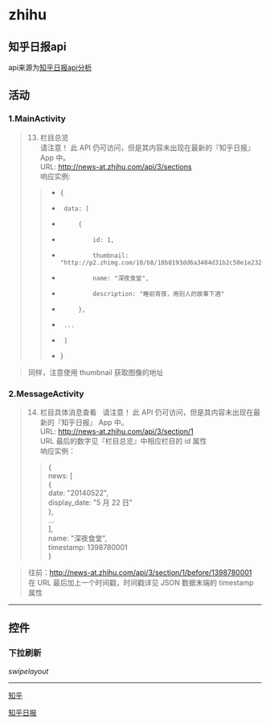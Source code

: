 # zhihu

## 知乎日报api

api来源为[知乎日报api分析][zhihu_api]

## 活动

### 1.MainActivity  
>13. 栏目总览  
>请注意！ 此 API 仍可访问，但是其内容未出现在最新的『知乎日报』 App 中。  
>URL: http://news-at.zhihu.com/api/3/sections  
>响应实例:  
>>*  {  
>>*      data: [  
>>*          {  
>>*              id: 1,  
>>*              thumbnail: "http://p2.zhimg.com/10/b8/10b8193dd6a3404d31b2c50e1e232c87.jpg",  
>>*              name: "深夜食堂",  
>>*              description: "睡前宵夜，用别人的故事下酒"  
>>*          },  
>>*      ...  
>>*      ]  
>>*  } 

>同样，注意使用 thumbnail 获取图像的地址

### 2.MessageActivity  
>14. 栏目具体消息查看  
>请注意！ 此 API 仍可访问，但是其内容未出现在最新的『知乎日报』 App 中。  
>URL: http://news-at.zhihu.com/api/3/section/1  
>URL 最后的数字见『栏目总览』中相应栏目的 id 属性  
>响应实例：  
>>  {  
>>      news: [  
>>          {  
>>              date: "20140522",  
>>              display_date: "5 月 22 日"  
>>          },  
>>      ...  
>>      ],  
>>      name: "深夜食堂",  
>>      timestamp: 1398780001  
>>  } 

>往前：http://news-at.zhihu.com/api/3/section/1/before/1398780001  
>在 URL 最后加上一个时间戳，时间戳详见 JSON 数据末端的 timestamp 属性

*  *  *  *
## 控件

### 下拉刷新  
*swipelayout*

*  *  *  *

[知乎][zhihu]

[知乎日报][zhihu_daily]

[zhihu]:www.zhihu.com "知乎"

[zhihu_api]:https://github.com/izzyleung/ZhihuDailyPurify/wiki/%E7%9F%A5%E4%B9%8E%E6%97%A5%E6%8A%A5-API-%E5%88%86%E6%9E%90"知乎日报api分析"

[zhihu_daily]:https://daily.zhihu.com/"知乎日报"
